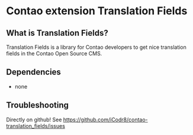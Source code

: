 # Contao extension Translation Fields #
## What is Translation Fields? ##
Translation Fields is a library for Contao developers to get nice translation fields in the Contao Open Source CMS.

## Dependencies ##
- none

## Troubleshooting ##
Directly on github! See https://github.com/iCodr8/contao-translation_fields/issues